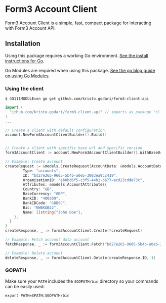 Form3 Account Client
===

Form3 Account Client is a simple, fast, compact package for interacting with Form3 Account API.


## Installation

Using this package requires a working Go environment. [See the install instructions for Go](http://golang.org/doc/install.html).

Go Modules are required when using this package. [See the go blog guide on using Go Modules](https://blog.golang.org/using-go-modules).

### Using the client

```
$ GO111MODULE=on go get github.com/kristo.godari/form3-client-api
```

```go
import (
  "ithub.com/kristo.godari/form3-client-api" // imports as package "cli"
)
...
```

```go
// Create a client with default configuration
account.NewForm3AccountClientBuilder().Build()


// Create a client with specific base url and specific version
form3AccountClient := account.NewForm3AccountClientBuilder().WithBaseUrl("http://my-new-base-url.com").WithVersion("v2").Build()
```


```go
// Example: Create account
createRequest := &models.CreateRequest{AccountData: &models.AccountData{
        Type: "accounts",
        ID: "bd27e265-9605-5b4b-a0e5-3003ea9cc419",
        OrganisationID: "eb0bd6f5-c3f5-44b2-b677-acd23cdde73c",
        Attributes: &models.AccountAttributes{
        Country: "GB",
        BaseCurrency: "GBP",
        BankID: "400300",
        BankIDCode: "GBDSC",
        Bic: "NWBKGB22",
        Name: []string{"John Doe"},
    },
  }
}
createResponse, _ := form3AccountClient.Create(*createRequest)
```

```go
// Example: Fetch account data account
fetchResponse, _ := form3AccountClient.Fetch("bd27e265-9605-5b4b-a0e5-3003ea9cc419")
```
```go
// Example: Delete account
deleteResponse, _ := form3AccountClient.Delete(createResponse.ID, 1)
```

### GOPATH

Make sure your `PATH` includes the `$GOPATH/bin` directory so your commands can
be easily used:
```
export PATH=$PATH:$GOPATH/bin
```